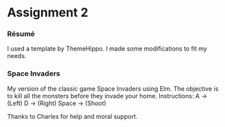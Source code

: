 # Assignment 2

### Résumé
I used a template by ThemeHippo. I made some modifications to fit my needs.

### Space Invaders
My version of the classic game Space Invaders using Elm.
The objective is to kill all the monsters before they invade your home.
Instructions: A -> (Left)
              D -> (Right)
              Space -> (Shoot)

Thanks to Charles for help and moral support. 
